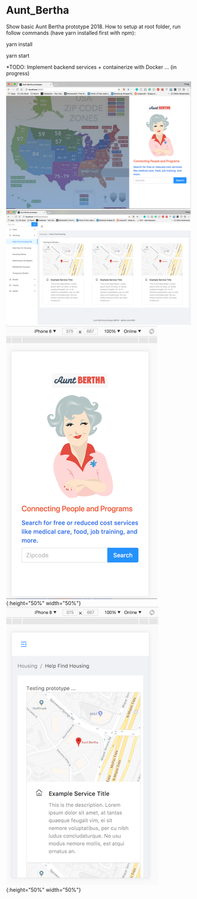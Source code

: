 # Aunt_Bertha

Show basic Aunt Bertha prototype 2018.
How to setup at root folder, run follow commands (have yarn installed first with npm): 

yarn install

yarn start

*TODO: Implement backend services + containerize with Docker ... (in progress)

![Screenshot](./screenshot/firstpage.png)
![Screenshot](./screenshot/dashboard.png)
![Screenshot](./screenshot/firstpage_mobile.png){:height="50%" width="50%"}
![Screenshot](./screenshot/dashboard_mobile.png){:height="50%" width="50%"}